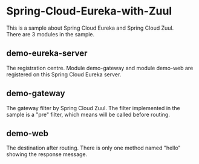 # Spring-Cloud-Eureka-with-Zuul
This is a sample about Spring Cloud Eureka and Spring Cloud Zuul.  
There are 3 modules in the sample.
## demo-eureka-server
The registration centre. Module demo-gateway and module demo-web are registered on this Spring Cloud Eureka server.
## demo-gateway
The gateway filter by Spring Cloud Zuul. The filter implemented in the sample is a "pre" filter, which means will be called before routing.
## demo-web
The destination after routing. There is only one method named "hello" showing the response message.

